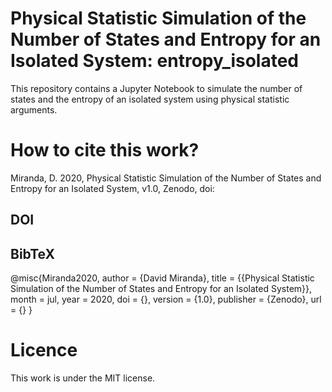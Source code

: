 # Physical Statistic Simulation of the Number of States and Entropy for an Isolated System: entropy_isolated

This repository contains a Jupyter Notebook to simulate the number of states and the entropy of an isolated system using physical statistic arguments.

# How to cite this work?

Miranda, D. 2020, Physical Statistic Simulation of the Number of States and Entropy for an Isolated System, v1.0, Zenodo, doi:

## DOI

## BibTeX
@misc{Miranda2020,
    author       = {David Miranda},
    title        = {{Physical Statistic Simulation of the Number of States and Entropy for an Isolated System}},
    month        = jul,
    year         = 2020,
    doi          = {},
    version      = {1.0},
    publisher    = {Zenodo},
    url          = {}
    }

# Licence
This work is under the MIT license.